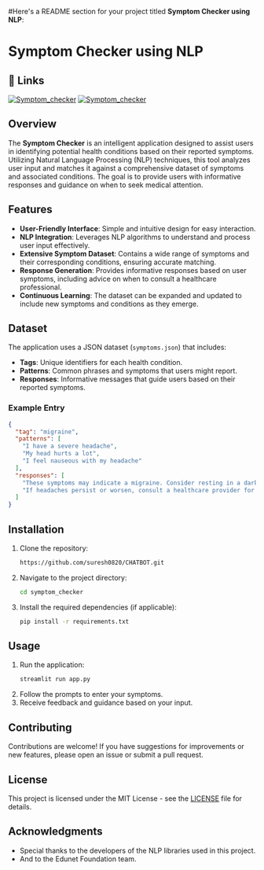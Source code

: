#Here's a README section for your project titled **Symptom Checker using NLP**:
# Symptom Checker using NLP

## 🔗 Links
[![Symptom_checker](https://img.shields.io/badge/-Streamlit-FF4B4B?style=flat&logo=streamlit&logoColor=white)](https://symptom-checker-v1.streamlit.app/symp)
[![Symptom_checker](https://img.shields.io/badge/Click%20me%20visit-the%20site-red)](https://symptom-checker-v1.streamlit.app/symp)


## Overview

The **Symptom Checker** is an intelligent application designed to assist users in identifying potential health conditions based on their reported symptoms. Utilizing Natural Language Processing (NLP) techniques, this tool analyzes user input and matches it against a comprehensive dataset of symptoms and associated conditions. The goal is to provide users with informative responses and guidance on when to seek medical attention.

## Features

- **User-Friendly Interface**: Simple and intuitive design for easy interaction.
- **NLP Integration**: Leverages NLP algorithms to understand and process user input effectively.
- **Extensive Symptom Dataset**: Contains a wide range of symptoms and their corresponding conditions, ensuring accurate matching.
- **Response Generation**: Provides informative responses based on user symptoms, including advice on when to consult a healthcare professional.
- **Continuous Learning**: The dataset can be expanded and updated to include new symptoms and conditions as they emerge.

## Dataset

The application uses a JSON dataset (`symptoms.json`) that includes:

- **Tags**: Unique identifiers for each health condition.
- **Patterns**: Common phrases and symptoms that users might report.
- **Responses**: Informative messages that guide users based on their reported symptoms.

### Example Entry

```json
{
  "tag": "migraine",
  "patterns": [
    "I have a severe headache",
    "My head hurts a lot",
    "I feel nauseous with my headache"
  ],
  "responses": [
    "These symptoms may indicate a migraine. Consider resting in a dark room and staying hydrated.",
    "If headaches persist or worsen, consult a healthcare provider for further evaluation."
  ]
}
```

## Installation

1. Clone the repository:
   ```bash
   https://github.com/suresh0820/CHATBOT.git
   ```
2. Navigate to the project directory:
   ```bash
   cd symptom_checker
   ```
3. Install the required dependencies (if applicable):
   ```bash
   pip install -r requirements.txt
   ```

## Usage

1. Run the application:
   ```bash
   streamlit run app.py
   ```
2. Follow the prompts to enter your symptoms.
3. Receive feedback and guidance based on your input.

## Contributing

Contributions are welcome! If you have suggestions for improvements or new features, please open an issue or submit a pull request.

## License

This project is licensed under the MIT License - see the [LICENSE](LICENSE) file for details.

## Acknowledgments
- Special thanks to the developers of the NLP libraries used in this project.
- And to the Edunet Foundation team.
